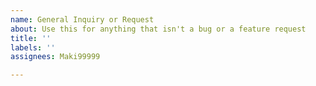 ```yaml
---
name: General Inquiry or Request
about: Use this for anything that isn't a bug or a feature request
title: ''
labels: ''
assignees: Maki99999

---
```



